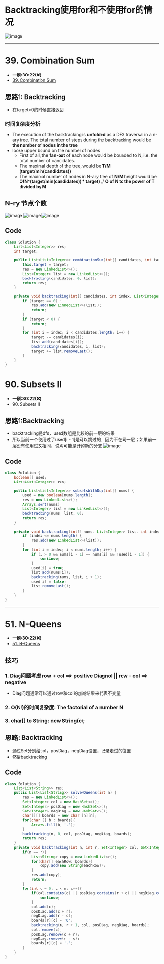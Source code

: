 # Backtracking使用for和不使用for的情况
![image](./img/backtracking.png)
***
# 39. Combination Sum
* **一刷:30:22(❌)**
* [39. Combination Sum](https://leetcode.com/problems/combination-sum/description/)

## 思路1: Backtracking
* 在target<0的时候直接返回
### 时间复杂度分析
* The execution of the backtracking is **unfolded** as a DFS traversal in a n-ary tree. The total number of steps during the backtracking would be **the number of nodes in the tree**
* loose upper bound on the number of nodes
  * First of all, the **fan-out** of each node would be bounded to N, i.e. the total number of candidates.
  * The maximal depth of the tree, would be **T/M (target/min(candidates))** 
  * The maximal number of nodes in N-ary tree of **N/M** height would be **O(N^(target/min(candidates)) * target)** // **O of N to the power of T divided by M**
## N-ry 节点个数
![image](./img/geometric%20progression.png)
![image](./img/geometric%20progression1.png)
![image](./img/geometric%20progression%203.png)
## Code
```java
class Solution {
    List<List<Integer>> res;
    int target;

    public List<List<Integer>> combinationSum(int[] candidates, int target) {
        this.target = target;
        res = new LinkedList<>();
        List<Integer> list = new LinkedList<>();
        backtracking(candidates, 0, list);
        return res;
    }

    private void backtracking(int[] candidates, int index, List<Integer> list) {
        if (target == 0) {
            res.add(new LinkedList<>(list));
            return;
        }
        if (target < 0) {
            return;
        }
        for (int i = index; i < candidates.length; i++) {
            target -= candidates[i];
            list.add(candidates[i]);
            backtracking(candidates, i, list);
            target += list.removeLast();
        }
    }
}
```

# 90. Subsets II
* **一刷:30:22(❌)**
* [90. Subsets II](https://leetcode.com/problems/subsets-ii/)

## 思路1:Backtracking
* backtracking是dfs，used数组是比较的前一层的结果
* 所以当前一个使用过了used[i - 1]是可以跳过的，因为不在同一层；如果前一层没有使用过又相同，说明可能是开的新的分支
![image](./img/subsetII.png)

## Code
```java
class Solution {
    boolean[] used;
    List<List<Integer>> res;

    public List<List<Integer>> subsetsWithDup(int[] nums) {
        used = new boolean[nums.length];
        res = new LinkedList<>();
        Arrays.sort(nums);
        List<Integer> list = new LinkedList<>();
        backtracking(nums, list, 0);
        return res;
    }

    private void backtracking(int[] nums, List<Integer> list, int index) {
        if (index <= nums.length) {
            res.add(new LinkedList<>(list));
        }
        for (int i = index; i < nums.length; i++) {
            if (i > 0 && nums[i - 1] == nums[i] && !used[i - 1]) {
                continue;
            }
            used[i] = true;
            list.add(nums[i]);
            backtracking(nums, list, i + 1);
            used[i] = false;
            list.removeLast();
        }
    }
}
```
***
# 51. N-Queens
* **一刷:30:22(❌)**
* [51. N-Queens](https://leetcode.com/problems/n-queens/)
## 技巧
### 1. Diag问题考虑 row + col ==> positive Diagnol || row - col ==> negative
* Diag问题通常可以通过row和col的加减结果来代表不变量
### 2. O(N!)的时间复杂度: The factorial of a number N
### 3. char[] to String: new String(c);
## 思路: Backtracking
* 通过Set分别给col，posDiag，negDiag设置，记录走过的位置
* 然后backtracking
## Code
```java
class Solution {
    List<List<String>> res;
    public List<List<String>> solveNQueens(int n) {
        res = new LinkedList<>();
        Set<Integer> col = new HashSet<>();
        Set<Integer> posDiag = new HashSet<>();
        Set<Integer> negDiag = new HashSet<>();
        char[][] boards = new char [n][n];
        for(char [] b : boards){
            Arrays.fill(b, '.');
        }
        backtracking(n, 0, col, posDiag, negDiag, boards);
        return res;
    }
    private void backtracking(int n, int r, Set<Integer> col, Set<Integer> posDiag, Set<Integer> negDiag, char[][] boards){
        if(n == r){
            List<String> copy = new LinkedList<>();
            for(char[] eachRow: boards){
                copy.add(new String(eachRow));
            }
            res.add(copy);
            return;
        }
        for(int c = 0; c < n; c++){
            if(col.contains(c) || posDiag.contains(r + c) || negDiag.contains(r - c) ){
                continue;
            }
            col.add(c);
            posDiag.add(c + r);
            negDiag.add(r - c);
            boards[r][c] = 'Q';
            backtracking(n, r + 1, col, posDiag, negDiag, boards);
            col.remove(c);
            posDiag.remove(c + r);
            negDiag.remove(r - c);
            boards[r][c] = '.';
        } 
    }
}
```